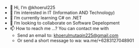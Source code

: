 - 👋 Hi, I’m @khoerul225
- 👀 I’m interested in IT (Information AND Technology) 
- 🌱 I’m currently learning C# on .NET
- 💞️ I’m looking to collaborate on Software Depelopment
- 📫 How to reach me ...?
     You can contact me with
     * Send an email to: khoerulmutaqin225@gmail.com
     * Or send a short message to wa: wa.me/+6283127048901

<!---
khoerul225/khoerul225 is a ✨ special ✨ repository because its `README.md` (this file) appears on your GitHub profile.
You can click the Preview link to take a look at your changes.
--->
